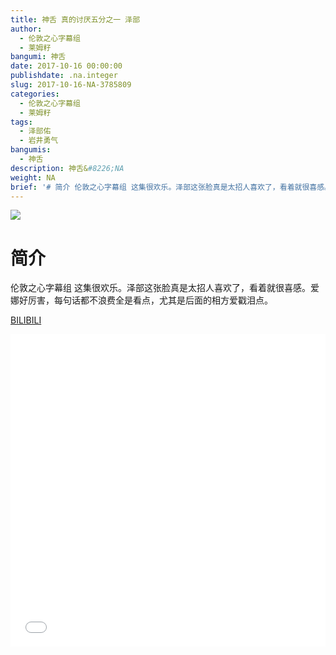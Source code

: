 ```yaml
---
title: 神舌 真的讨厌五分之一 泽部
author:
  - 伦敦之心字幕组
  - 莱姆籽
bangumi: 神舌
date: 2017-10-16 00:00:00
publishdate: .na.integer
slug: 2017-10-16-NA-3785809
categories:
  - 伦敦之心字幕组
  - 莱姆籽
tags:
  - 泽部佑
  - 岩井勇气
bangumis:
  - 神舌
description: 神舌&#8226;NA
weight: NA
brief: '# 简介 伦敦之心字幕组 这集很欢乐。泽部这张脸真是太招人喜欢了，看着就很喜感。爱娜好厉害，每句话都不浪费全是看点，尤其是后面的相方爱戳泪点。'
---
```


![](https://i.imgur.com/fj9SbXX.jpg)

# 简介  
伦敦之心字幕组 这集很欢乐。泽部这张脸真是太招人喜欢了，看着就很喜感。爱娜好厉害，每句话都不浪费全是看点，尤其是后面的相方爱戳泪点。

  [BILIBILI](https://www.bilibili.com/video/av3785809/)


<div class="vcontainer">  <iframe class='video' src="//www.bilibili.com/blackboard/player.html?aid=3785809" width="100%" height="500" frameborder="0" allowfullscreen="allowfullscreen"></iframe></div>
